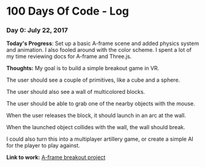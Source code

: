 # 100 Days Of Code - Log

### Day 0: July 22, 2017

**Today's Progress**: Set up a basic A-frame scene and added physics system and animation. I also fooled around with the color scheme. I spent a lot of my time reviewing docs for A-frame and Three.js.

**Thoughts:** My goal is to build a simple breakout game in VR.

The user should see a couple of primitives, like a cube and a sphere.

The user should also see a wall of multicolored blocks.

The user should be able to grab one of the nearby objects with the mouse.

When the user releases the block, it should launch in an arc at the wall.

When the launched object collides with the wall, the wall should break.

I could also turn this into a multiplayer artillery game, or create a simple AI for the player to play against.

**Link to work:** [A-frame breakout project](http://jsbin.com/wifoyi/edit?output)

